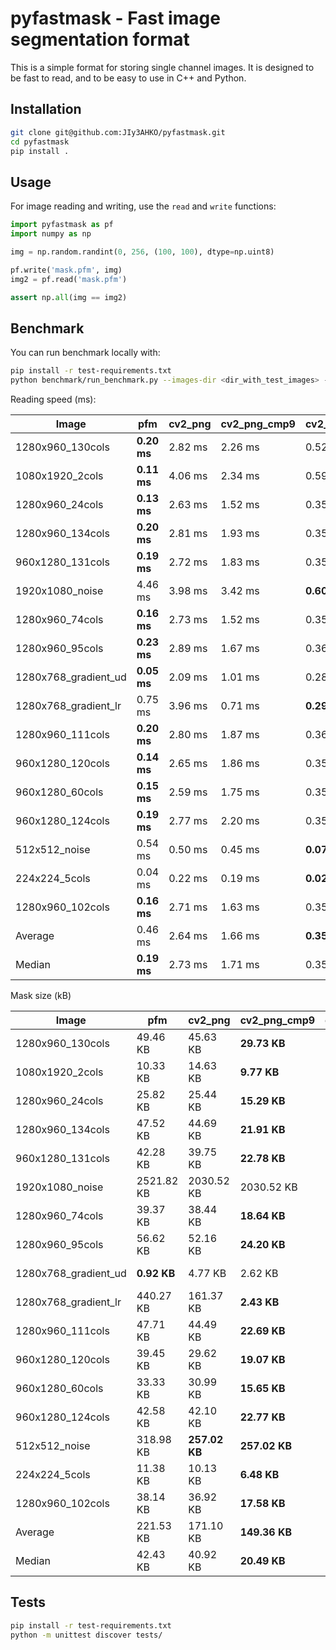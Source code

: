 pyfastmask - Fast image segmentation format
==============

This is a simple format for storing single channel images. It is designed to be fast to read, and to be easy to use in C++ and Python.

Installation
------------

```bash
git clone git@github.com:JIy3AHKO/pyfastmask.git
cd pyfastmask
pip install .
```

Usage
-----
For image reading and writing, use the `read` and `write` functions:

```python
import pyfastmask as pf
import numpy as np

img = np.random.randint(0, 256, (100, 100), dtype=np.uint8)

pf.write('mask.pfm', img)
img2 = pf.read('mask.pfm')

assert np.all(img == img2)
```


Benchmark
---------
You can run benchmark locally with:

```bash
pip install -r test-requirements.txt
python benchmark/run_benchmark.py --images-dir <dir_with_test_images> --n-iterations 1000
```

Reading speed (ms):

| Image                | pfm | cv2_png | cv2_png_cmp9 | cv2_bmp | qoi |
|----------------------| --- | --- | --- | --- | --- |
| 1280x960_130cols     | **0.20 ms** | 2.82 ms | 2.26 ms | 0.52 ms | 0.82 ms | 
| 1080x1920_2cols      | **0.11 ms** | 4.06 ms | 2.34 ms | 0.59 ms | 1.16 ms | 
| 1280x960_24cols      | **0.13 ms** | 2.63 ms | 1.52 ms | 0.35 ms | 0.76 ms | 
| 1280x960_134cols     | **0.20 ms** | 2.81 ms | 1.93 ms | 0.35 ms | 0.86 ms | 
| 960x1280_131cols     | **0.19 ms** | 2.72 ms | 1.83 ms | 0.35 ms | 0.82 ms | 
| 1920x1080_noise      | 4.46 ms | 3.98 ms | 3.42 ms | **0.60 ms** | 8.32 ms | 
| 1280x960_74cols      | **0.16 ms** | 2.73 ms | 1.52 ms | 0.35 ms | 0.80 ms | 
| 1280x960_95cols      | **0.23 ms** | 2.89 ms | 1.67 ms | 0.36 ms | 0.84 ms | 
| 1280x768_gradient_ud | **0.05 ms** | 2.09 ms | 1.01 ms | 0.28 ms | 0.56 ms | 
| 1280x768_gradient_lr | 0.75 ms | 3.96 ms | 0.71 ms | **0.29 ms** | 1.45 ms | 
| 1280x960_111cols     | **0.20 ms** | 2.80 ms | 1.87 ms | 0.36 ms | 0.82 ms | 
| 960x1280_120cols     | **0.14 ms** | 2.65 ms | 1.86 ms | 0.35 ms | 0.75 ms | 
| 960x1280_60cols      | **0.15 ms** | 2.59 ms | 1.75 ms | 0.35 ms | 0.76 ms | 
| 960x1280_124cols     | **0.19 ms** | 2.77 ms | 2.20 ms | 0.35 ms | 0.80 ms | 
| 512x512_noise        | 0.54 ms | 0.50 ms | 0.45 ms | **0.07 ms** | 1.03 ms | 
| 224x224_5cols        | 0.04 ms | 0.22 ms | 0.19 ms | **0.02 ms** | 0.09 ms | 
| 1280x960_102cols     | **0.16 ms** | 2.71 ms | 1.63 ms | 0.35 ms | 0.79 ms | 
| Average              | 0.46 ms | 2.64 ms | 1.66 ms | **0.35 ms** | 1.26 ms | 
| Median               | **0.19 ms** | 2.73 ms | 1.71 ms | 0.35 ms | 0.82 ms | 


Mask size (kB)

| Image                | pfm | cv2_png | cv2_png_cmp9 | cv2_bmp | qoi |
|----------------------| --- | --- | --- | --- | --- |
| 1280x960_130cols     | 49.46 KB | 45.63 KB | **29.73 KB** | 1201.05 KB | 57.88 KB | 
| 1080x1920_2cols      | 10.33 KB | 14.63 KB | **9.77 KB** | 2026.05 KB | 40.03 KB | 
| 1280x960_24cols      | 25.82 KB | 25.44 KB | **15.29 KB** | 1201.05 KB | 41.24 KB | 
| 1280x960_134cols     | 47.52 KB | 44.69 KB | **21.91 KB** | 1201.05 KB | 56.17 KB | 
| 960x1280_131cols     | 42.28 KB | 39.75 KB | **22.78 KB** | 1201.05 KB | 50.42 KB | 
| 1920x1080_noise      | 2521.82 KB | 2030.52 KB | 2030.52 KB | **2026.05 KB** | 6384.99 KB | 
| 1280x960_74cols      | 39.37 KB | 38.44 KB | **18.64 KB** | 1201.05 KB | 50.31 KB | 
| 1280x960_95cols      | 56.62 KB | 52.16 KB | **24.20 KB** | 1201.05 KB | 64.41 KB | 
| 1280x768_gradient_ud | **0.92 KB** | 4.77 KB | 2.62 KB | 961.05 KB | 15.77 KB | 
| 1280x768_gradient_lr | 440.27 KB | 161.37 KB | **2.43 KB** | 961.05 KB | 638.77 KB | 
| 1280x960_111cols     | 47.71 KB | 44.49 KB | **22.69 KB** | 1201.05 KB | 57.36 KB | 
| 960x1280_120cols     | 39.45 KB | 29.62 KB | **19.07 KB** | 1201.05 KB | 42.09 KB | 
| 960x1280_60cols      | 33.33 KB | 30.99 KB | **15.65 KB** | 1201.05 KB | 43.75 KB | 
| 960x1280_124cols     | 42.58 KB | 42.10 KB | **22.77 KB** | 1201.05 KB | 54.16 KB | 
| 512x512_noise        | 318.98 KB | **257.02 KB** | **257.02 KB** | 257.05 KB | 807.09 KB | 
| 224x224_5cols        | 11.38 KB | 10.13 KB | **6.48 KB** | 50.05 KB | 14.99 KB | 
| 1280x960_102cols     | 38.14 KB | 36.92 KB | **17.58 KB** | 1201.05 KB | 50.62 KB | 
| Average              | 221.53 KB | 171.10 KB | **149.36 KB** | 1146.64 KB | 498.24 KB | 
| Median               | 42.43 KB | 40.92 KB | **20.49 KB** | 1201.05 KB | 52.39 KB | 


Tests
---------
```bash
pip install -r test-requirements.txt
python -m unittest discover tests/
```
